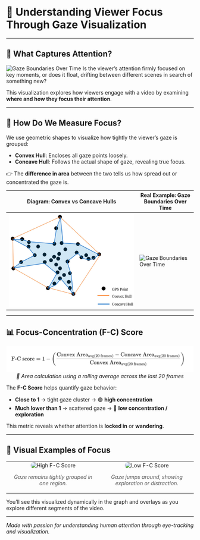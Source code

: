 # 🎯 Understanding Viewer Focus Through Gaze Visualization

---

## 📌 What Captures Attention?
![Gaze Boundaries Over Time](https://raw.githubusercontent.com/nutteerabn/InfoVisual/main/gif_sample/convex_concave_SIMPS_9a.gif)
Is the viewer’s attention firmly focused on key moments, or does it float, drifting between different scenes in search of something new?

This visualization explores how viewers engage with a video by examining **where and how they focus their attention**.

---

## 📐 How Do We Measure Focus?

We use geometric shapes to visualize how tightly the viewer’s gaze is grouped:

- **Convex Hull**: Encloses all gaze points loosely.  
- **Concave Hull**: Follows the actual shape of gaze, revealing true focus.

👉 The **difference in area** between the two tells us how spread out or concentrated the gaze is.

| Diagram: Convex vs Concave Hulls | Real Example: Gaze Boundaries Over Time |
|---------------------------------|-----------------------------------------|
| ![Convex vs Concave Hulls](https://raw.githubusercontent.com/nutteerabn/InfoVisual/main/gif_sample/convex_concave_image.jpg) | ![Gaze Boundaries Over Time](https://raw.githubusercontent.com/nutteerabn/InfoVisual/main/gif_sample/convex_concave_SIMPS_9a.gif) |

---

## 📊 Focus-Concentration (F-C) Score

<div align="center">

![Formula](https://raw.githubusercontent.com/nutteerabn/InfoVisual/main/gif_sample/formula_image.jpeg)  
*🧮 Area calculation using a rolling average across the last 20 frames*

</div>

The **F-C Score** helps quantify gaze behavior:

- **Close to 1** → tight gaze cluster → 🟢 **high concentration**  
- **Much lower than 1** → scattered gaze → 🔴 **low concentration / exploration**

This metric reveals whether attention is **locked in** or **wandering**.

---

## 🎥 Visual Examples of Focus

<table>
  <tr>
    <td align="center" width="50%">
      <img src="https://raw.githubusercontent.com/nutteerabn/InfoVisual/main/gif_sample/FOODI_2a_high_F-C_score.gif" alt="High F-C Score" style="max-width:100%; border-radius:8px;">
      <p style="font-style: italic; color: #555;">Gaze remains tightly grouped in one region.</p>
    </td>
    <td align="center" width="50%">
      <img src="https://raw.githubusercontent.com/nutteerabn/InfoVisual/main/gif_sample/FOODI_2a_low_F-C_score.gif" alt="Low F-C Score" style="max-width:100%; border-radius:8px;">
      <p style="font-style: italic; color: #555;">Gaze jumps around, showing exploration or distraction.</p>
    </td>
  </tr>
</table>

You’ll see this visualized dynamically in the graph and overlays as you explore different segments of the video.

---

*Made with passion for understanding human attention through eye-tracking and visualization.*
